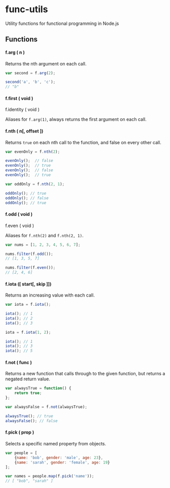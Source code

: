 func-utils
==========

Utility functions for functional programming in Node.js


Functions
---------


#### f.arg ( n )

Returns the nth argument on each call.

```javascript
var second = f.arg(2);

second('a', 'b', 'c');
// "b"
```


#### f.first ( void )
f.identity ( void )

Aliases for `f.arg(1)`, always returns the first argument on each call.


#### f.nth ( n[, offset ])

Returns `true` on each nth call to the function, and false on every other call.

```javascript
var evenOnly = f.nth(2);

evenOnly();  // false
evenOnly();  // true
evenOnly();  // false
evenOnly();  // true

var oddOnly = f.nth(2, 1);

oddOnly(); // true
oddOnly(); // false
oddOnly(); // true
```


#### f.odd ( void )
f.even ( void )

Aliases for `f.nth(2)` and `f.nth(2, 1)`.

```javascript
var nums = [1, 2, 3, 4, 5, 6, 7];

nums.filter(f.odd());
// [1, 3, 5, 7]

nums.filter(f.even());
// [2, 4, 6]
```


#### f.iota ([ start[, skip ]])

Returns an increasing value with each call.

```javascript
var iota = f.iota();

iota(); // 1
iota(); // 2
iota(); // 3

iota = f.iota(1, 2);

iota(); // 1
iota(); // 3
iota(); // 5
```


#### f.not ( func )

Returns a new function that calls through to the given function, but returns a negated return value.

```javascript
var alwaysTrue = function() {
	return true;
};

var alwaysFalse = f.not(alwaysTrue);

alwaysTrue(); // true
alwaysFalse(); // false
```


#### f.pick ( prop )

Selects a specific named property from objects.

```javascript
var people = [
	{name: 'bob', gender: 'male', age: 23},
	{name: 'sarah', gender: 'female', age: 19}
];

var names = people.map(f.pick('name'));
// [ "bob", "sarah" ]
```

